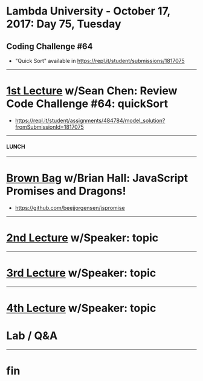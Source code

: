 # Lambda University - October 17, 2017: Day 75, Tuesday
## Coding Challenge #64
- "Quick Sort" available in https://repl.it/student/submissions/1817075
***
# [1st Lecture](https://youtu.be/krtTy-mRaNk) w/Sean Chen: Review Code Challenge #64: quickSort
- https://repl.it/student/assignments/484784/model_solution?fromSubmissionId=1817075

***
#### LUNCH
***
# [Brown Bag](VIDEO_RECORDED_NOT_POSTED) w/Brian Hall: JavaScript Promises and Dragons!
- https://github.com/beejjorgensen/jspromise

***
# [2nd Lecture](VIDEO_RECORDED_NOT_POSTED) w/Speaker: topic
***
# [3rd Lecture](VIDEO_RECORDED_NOT_POSTED) w/Speaker: topic
***
# [4th Lecture](VIDEO_RECORDED_NOT_POSTED) w/Speaker: topic
# Lab / Q&A
***
# fin
